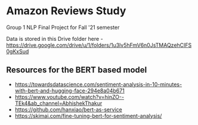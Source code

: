# Amazon Reviews Study
Group 1 NLP Final Project for Fall '21 semester 


Data is stored in this Drive folder here - https://drive.google.com/drive/u/1/folders/1u3lv5hFmV6n0JsTMAQzehCIFS0gKxSud

## Resources for the BERT based model
- https://towardsdatascience.com/sentiment-analysis-in-10-minutes-with-bert-and-hugging-face-294e8a04b671
- https://www.youtube.com/watch?v=hinZO--TEk4&ab_channel=AbhishekThakur
- https://github.com/hanxiao/bert-as-service
- https://skimai.com/fine-tuning-bert-for-sentiment-analysis/
